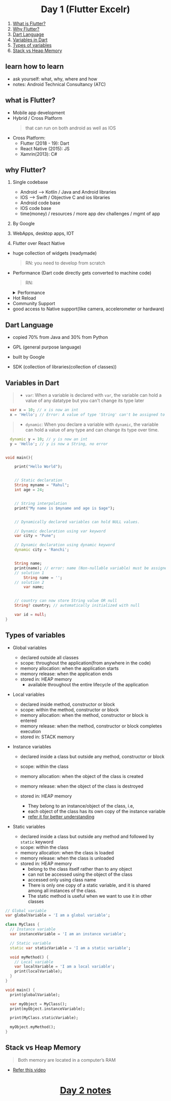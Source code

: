 <h1 align="center"> Day 1 (Flutter Excelr)</h1>

1. [What is Flutter?](#what-is-flutter)
2. [Why Flutter?](#why-flutter)
3. [Dart Language](#dart-language)
4. [Variables in Dart](#variables-in-dart)
5. [Types of variables](#types-of-variables)
6. [Stack vs Heap Memory](#stack-vs-heap-memory)

## learn how to learn

- ask yourself: what, why, where and how
- notes: Android Technical Consultancy (ATC)

## what is Flutter?

- Mobile app development
- Hybrid / Cross Platform
  > that can run on both android as well as IOS
- Cross Platform:
  - Flutter (2018 - 19): Dart
  - React Native (2015): JS
  - Xamrin(2013): C#

## why Flutter?

1. Single codebase

   - Android --> Kotlin / Java and Android libraries
   - IOS --> Swift / Objective C and ios libraries
   - Android code base
   - IOS code base
   - time(money) / resources / more app dev challenges / mgmt of app

2. By Google

3. WebApps, desktop apps, IOT

4. Flutter over React Native

- huge collection of widgets (readymade)
  > RN: you need to develop from scratch
- Performance (Dart code directly gets converted to machine code)
  > RN:
    <details>
        <summary>Performance</summary>
        Flutter is faster than React Native because Flutter uses a JIT compiler, which converts Dart code directly into machine code at runtime. This means that Flutter applications can run more quickly than React Native applications, which use an interpreter to execute JavaScript code.
    </details>
- Hot Reload
- Community Support
- good access to Native support(like camera, accelerometer or hardware)

## Dart Language

- copied 70% from Java and 30% from Python
- GPL (general purpose language)
- built by Google

- SDK (collection of libraries(collection of classes))

## Variables in Dart

  > - `var`: When a variable is declared with `var`, the variable can hold a value of any datatype but you can't change its type later

  ```dart
    var x = 10; // x is now an int
    x = 'Hello'; // Error: A value of type 'String' can't be assigned to a variable of type 'int'.
  ```

  > - `dynamic`: When you declare a variable with `dynamic`, the variable can hold a value of any type and can change its type over time.

  ```dart
    dynamic y = 10; // y is now an int
    y = 'Hello'; // y is now a String, no error
  ```

```dart

void main(){

    print("Hello World");


    // Static declaration
    String myname = "Rahul";
    int age = 24;


    // String interpolation
    print("My name is $myname and age is $age");


    // Dynamically declared variables can hold NULL values.

    // Dynamic declaration using var keyword
    var city = "Pune";

    // Dynamic declaration using dynamic keyword
    dynamic city = 'Ranchi';


    String name;
    print(name); // error: name (Non-nullable variable) must be assigned b4 using
    // solution 1
        String name = '';
    // solution 2
        var name;


    // country can now store String value OR null
    String? country; // automatically initialized with null

    var id = null;
}
```
## Types of variables

- Global variables
  - declared outside all classes 
  - scope: throughout the application(from anywhere in the code)
  - memory allocation: when the application starts
  - memory release: when the application ends
  - stored in: HEAP memory
    - available throughout the entire lifecycle of the application

- Local variables
  - declared inside method, constructor or block
  - scope: within the method, constructor or block
  - memory allocation: when the method, constructor or block is entered  
  - memory release: when the method, constructor or block completes execution
  - stored in: STACK memory
  
- Instance variables
  - declared inside a class but outside any method, constructor or block
  - scope: within the class
  - memory allocation: when the object of the class is created
  - memory release: when the object of the class is destroyed
  - stored in: HEAP memory

    - They belong to an instance/object of the class, i.e,
    - each object of the class has its own copy of the instance variable
    - [refer it for better understanding](https://medium.com/@MrArc/dart-variables-7dbcc943448d)

- Static variables
  - declared inside a class but outside any method and followed by `static` keyword
  - scope: within the class
  - memory allocation: when the class is loaded
  - memory release: when the class is unloaded
  - stored in: HEAP memory
    - belong to the class itself rather than to any object
    - can not be accessed using the object of the class
    - accessed only using class name
    - There is only one copy of a static variable, and it is shared among all instances of the class.
    - The static method is useful when we want to use it in other classes

```dart
// Global variable
var globalVariable = 'I am a global variable';

class MyClass {
  // Instance variable
  var instanceVariable = 'I am an instance variable';

  // Static variable
  static var staticVariable = 'I am a static variable';

  void myMethod() {
    // Local variable
    var localVariable = 'I am a local variable';
    print(localVariable);
  }
}

void main() {
  print(globalVariable);

  var myObject = MyClass();
  print(myObject.instanceVariable);

  print(MyClass.staticVariable);

  myObject.myMethod();
}
```
## Stack vs Heap Memory

  > Both memory are located in a computer’s RAM

- [Refer this video](https://www.youtube.com/watch?v=5OJRqkYbK-4&t=14s)





<h1 align="center"> <a href="/Notes/day2.md">Day 2 notes</a></h1>
